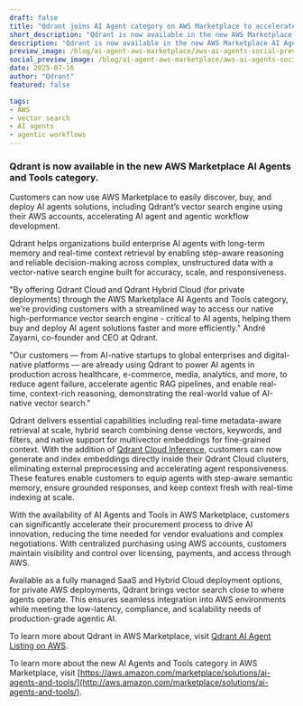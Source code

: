```yaml
---
draft: false
title: "Qdrant joins AI Agent category on AWS Marketplace to accelerate Agentic AI development"
short_description: "Qdrant is now available in the new AWS Marketplace AI Agents and Tools category."
description: "Qdrant is now available in the new AWS Marketplace AI Agents and Tools category."
preview_image: /blog/ai-agent-aws-marketplace/aws-ai-agents-social-preview.jpg
social_preview_image: /blog/ai-agent-aws-marketplace/aws-ai-agents-social-preview.jpg
date: 2025-07-16
author: "Qdrant"
featured: false

tags:
- AWS
- vector search
- AI agents
- agentic workflows
---
```



### Qdrant is now available in the new AWS Marketplace AI Agents and Tools category.

Customers can now use AWS Marketplace to easily discover, buy, and deploy AI agents solutions, including Qdrant’s vector search engine using their AWS accounts, accelerating AI agent and agentic workflow development.

Qdrant helps organizations build enterprise AI agents with long-term memory and real-time context retrieval by enabling step-aware reasoning and reliable decision-making across complex, unstructured data with a vector-native search engine built for accuracy, scale, and responsiveness.

"By offering Qdrant Cloud and Qdrant Hybrid Cloud (for private deployments) through the AWS Marketplace AI Agents and Tools category, we're providing customers with a streamlined way to access our native high-performance vector search engine - critical to AI agents, helping them buy and deploy AI agent solutions faster and more efficiently." André Zayarni, co-founder and CEO at Qdrant. 

"Our customers — from AI-native startups to global enterprises and digital-native platforms — are already using Qdrant to power AI agents in production across healthcare, e-commerce, media, analytics, and more, to reduce agent failure, accelerate agentic RAG pipelines, and enable real-time, context-rich reasoning, demonstrating the real-world value of AI-native vector search."

Qdrant delivers essential capabilities including real-time metadata-aware retrieval at scale, hybrid search combining dense vectors, keywords, and filters, and native support for multivector embeddings for fine-grained context. With the addition of [Qdrant Cloud Inference](https://qdrant.tech/cloud-inference/), customers can now generate and index embeddings directly inside their Qdrant Cloud clusters, eliminating external preprocessing and accelerating agent responsiveness. These features enable customers to equip agents with step-aware semantic memory, ensure grounded responses, and keep context fresh with real-time indexing at scale.

With the availability of AI Agents and Tools in AWS Marketplace, customers can significantly accelerate their procurement process to drive AI innovation, reducing the time needed for vendor evaluations and complex negotiations. With centralized purchasing using AWS accounts, customers maintain visibility and control over licensing, payments, and access through AWS.

Available as a fully managed SaaS and Hybrid Cloud deployment options, for private AWS deployments, Qdrant brings vector search close to where agents operate. This ensures seamless integration into AWS environments while meeting the low-latency, compliance, and scalability needs of production-grade agentic AI.

To learn more about Qdrant in AWS Marketplace, visit [Qdrant AI Agent Listing on AWS](https://www.google.com/url?q=https://aws.amazon.com/marketplace/pp/prodview-rtphb42tydtzg?sr%3D0-1%26ref_%3Dbeagle%26applicationId%3DAWSMPContessa&sa=D&source=docs&ust=1752610167938968&usg=AOvVaw14r7J3Mw6673a3GHlidWL9). 

To learn more about the new AI Agents and Tools category in AWS Marketplace, visit [https://aws.amazon.com/marketplace/solutions/ai-agents-and-tools/](http://aws.amazon.com/marketplace/solutions/ai-agents-and-tools/).  
